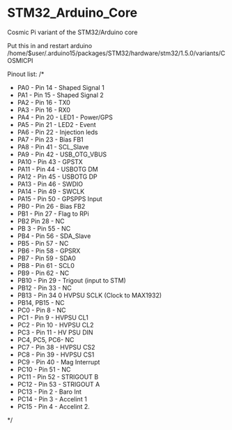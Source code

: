 # STM32_Arduino_Core
Cosmic Pi variant of the STM32/Arduino core

Put this in and restart arduino
/home/$user/.arduino15/packages/STM32/hardware/stm32/1.5.0/variants/COSMICPI

Pinout list:
/*
 * PA0 - Pin 14 - Shaped Signal 1
 * PA1 - Pin 15 - Shaped Signal 2
 * PA2 - Pin 16 - TX0
 * PA3 - Pin 16 - RX0
 * PA4 - Pin 20 - LED1 - Power/GPS
 * PA5 - Pin 21 - LED2 - Event
 * PA6 - Pin 22 - Injection leds
 * PA7 - Pin 23 - Bias FB1
 * PA8 - Pin 41 - SCL_Slave
 * PA9 - Pin 42 - USB_OTG_VBUS
 * PA10 - Pin 43 - GPSTX
 * PA11 - Pin 44 - USBOTG DM
 * PA12 - Pin 45 - USBOTG DP
 * PA13 - Pin 46 - SWDIO
 * PA14 - Pin 49 - SWCLK
 * PA15 - Pin 50 - GPSPPS Input
 * PB0 - Pin 26 - Bias FB2
 * PB1 - Pin 27 - Flag to RPi
 * PB2 Pin 28 - NC
 * PB 3 - Pin 55 - NC
 * PB4 - Pin 56 - SDA_Slave
 * PB5 - Pin 57 - NC
 * PB6 - Pin 58 - GPSRX
 * PB7 - Pin 59 - SDA0
 * PB8 - Pin 61 - SCL0
 * PB9 - Pin 62 - NC
 * PB10 - Pin 29 - Trigout (input to STM)
 * PB12 - Pin 33 - NC
 * PB13 - Pin 34 0 HVPSU SCLK (Clock to MAX1932)
 * PB14, PB15 - NC
 * PC0 - Pin 8 - NC
 * PC1 - Pin 9 - HVPSU CL1
 * PC2 - Pin 10 - HVPSU CL2
 * PC3 - Pin 11 - HV PSU DIN
 * PC4, PC5, PC6- NC
 * PC7 - Pin 38 - HVPSU CS2
 * PC8 - Pin 39 - HVPSU CS1
 * PC9 - Pin 40 - Mag Interrupt
 * PC10 - Pin 51 -  NC
 * PC11 - Pin 52 - STRIGOUT B
 * PC12 - Pin 53 - STRIGOUT A
 * PC13 - Pin 2 - Baro Int
 * PC14 - Pin 3 - Accelint 1
 * PC15 - Pin 4 - Accelint 2.

*/
